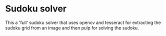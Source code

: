 # Sudoku solver

This a 'full' sudoku solver that uses opencv and tesseract for extracting the sudoku grid from an image and then pulp for solving the sudoku.

